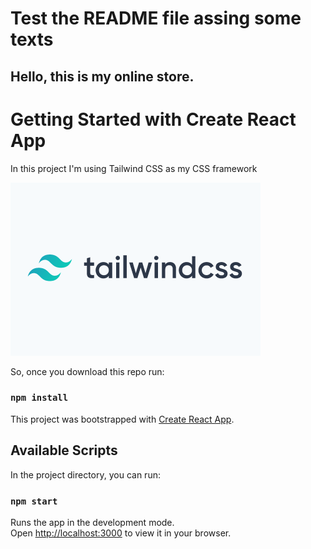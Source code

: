 
# Test the README file assing some texts
## Hello, this is my online store.

# Getting Started with Create React App

In this project I'm using Tailwind CSS as my CSS framework

![Screenshot](src\assets\tailwindcss.png)

So, once you download this repo run:

### `npm install`

This project was bootstrapped with [Create React App](https://github.com/facebook/create-react-app).

## Available Scripts

In the project directory, you can run:

### `npm start`

Runs the app in the development mode.\
Open [http://localhost:3000](http://localhost:3000) to view it in your browser.
